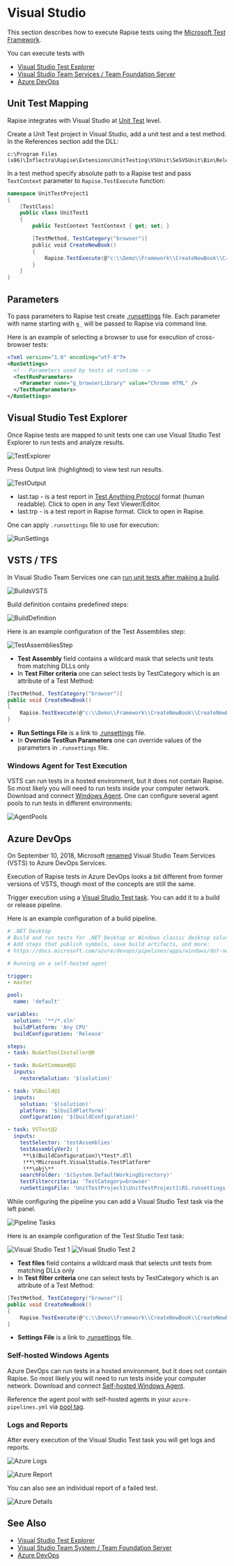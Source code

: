 # Visual Studio

This section describes how to execute Rapise tests using the [Microsoft Test Framework](https://github.com/microsoft/testfx).

You can execute tests with

- [Visual Studio Test Explorer](https://docs.microsoft.com/en-us/visualstudio/test/getting-started-with-unit-testing)
- [Visual Studio Team Services / Team Foundation Server](https://en.wikipedia.org/wiki/Team_Foundation_Server)
- [Azure DevOps](https://azure.microsoft.com/en-us/services/devops/)

## Unit Test Mapping

Rapise integrates with Visual Studio at [Unit Test](https://www.visualstudio.com/en-us/docs/test/developer-testing/getting-started/getting-started-with-developer-testing) level.

Create a Unit Test project in Visual Studio, add a unit test and a test method. In the References section add the DLL:

    c:\Program Files (x86)\Inflectra\Rapise\Extensions\UnitTesting\VSUnit\SeSVSUnit\Bin\Release\SeSVSUnit.dll

In a test method specify absolute path to a Rapise test and pass `TextContext` parameter to `Rapise.TestExecute` function:

```C#
namespace UnitTestProject1
{
    [TestClass] 
    public class UnitTest1
    {
        public TestContext TestContext { get; set; }

        [TestMethod, TestCategory("browser")]
        public void CreateNewBook()
        {
            Rapise.TestExecute(@"c:\\Demo\\Framework\\CreateNewBook\\CreateNewBook.sstest", TestContext);
        }
    }
}
```

## Parameters

To pass parameters to Rapise test create [.runsettings](https://msdn.microsoft.com/en-us/library/jj635153.aspx) file. Each parameter with name starting with `g_` will be passed to Rapise via command line.

Here is an example of selecting a browser to use for execution of cross-browser tests:

```xml
<?xml version="1.0" encoding="utf-8"?>
<RunSettings>
  <!-- Parameters used by tests at runtime -->
  <TestRunParameters>
    <Parameter name="g_browserLibrary" value="Chrome HTML" />
  </TestRunParameters>
</RunSettings>
```

## Visual Studio Test Explorer

Once Rapise tests are mapped to unit tests one can use Visual Studio Test Explorer to run tests and analyze results.

![TestExplorer](./img/visual_studio1.png)

Press Output link (highlighted) to view test run results.

![TestOutput](./img/visual_studio2.png)

- last.tap - is a test report in [Test Anything Protocol](https://testanything.org/) format (human readable). Click to open in any Text Viewer/Editor.
- last.trp - is a test report in Rapise format. Click to open in Rapise.

One can apply `.runsettings` file to use for execution:

![RunSettings](./img/visual_studio3.png)

## VSTS / TFS

In Visual Studio Team Services one can [run unit tests after making a build](https://www.visualstudio.com/en-us/docs/test/continuous-testing/test-build).

![BuildsVSTS](./img/visual_studio4.png)

Build definition contains predefined steps:

![BuildDefinition](./img/visual_studio5.png)

Here is an example configuration of the Test Assemblies step:

![TestAssembliesStep](./img/visual_studio6.png)

- **Test Assembly** field contains a wildcard mask that selects unit tests from matching DLLs only
- In **Test Filter criteria** one can select tests by TestCategory which is an attribute of a Test Method:

```C#
[TestMethod, TestCategory("browser")]
public void CreateNewBook() 
{
    Rapise.TestExecute(@"c:\\Demo\\Framework\\CreateNewBook\\CreateNewBook.sstest", TestContext); 
}
```

- **Run Settings File** is a link to [.runsettings](https://msdn.microsoft.com/en-us/library/jj635153.aspx) file.
- In **Override TestRun Parameters** one can override values of the parameters in `.runsettings` file.

### Windows Agent for Test Execution

VSTS can run tests in a hosted environment, but it does not contain Rapise. So most likely you will need to run tests inside your computer network. Download and connect [Windows Agent](https://www.visualstudio.com/en-us/docs/build/admin/agents/v2-windows).
One can configure several agent pools to run tests in different environments:

![AgentPools](./img/visual_studio7.png)

## Azure DevOps

On September 10, 2018, Microsoft [renamed](https://docs.microsoft.com/en-us/azure/devops/user-guide/what-is-azure-devops) Visual Studio Team Services (VSTS) to Azure DevOps Services.

Execution of Rapise tests in Azure DevOps looks a bit different from former versions of VSTS, though most of the concepts are still the same.

Trigger execution using a [Visual Studio Test task](https://docs.microsoft.com/en-us/azure/devops/pipelines/tasks/test/vstest?view=azure-devops). You can add it to a build or release pipeline.

Here is an example configuration of a build pipeline.

```yaml
# .NET Desktop
# Build and run tests for .NET Desktop or Windows classic desktop solutions.
# Add steps that publish symbols, save build artifacts, and more:
# https://docs.microsoft.com/azure/devops/pipelines/apps/windows/dot-net

# Running on a self-hosted agent

trigger:
- master

pool:
  name: 'default'

variables:
  solution: '**/*.sln'
  buildPlatform: 'Any CPU'
  buildConfiguration: 'Release'

steps:
- task: NuGetToolInstaller@0

- task: NuGetCommand@2
  inputs:
    restoreSolution: '$(solution)'

- task: VSBuild@1
  inputs:
    solution: '$(solution)'
    platform: '$(buildPlatform)'
    configuration: '$(buildConfiguration)'

- task: VSTest@2
  inputs:
    testSelector: 'testAssemblies'
    testAssemblyVer2: |
     **\$(BuildConfiguration)\*test*.dll
     !**\*Microsoft.VisualStudio.TestPlatform*
     !**\obj\**
    searchFolder: '$(System.DefaultWorkingDirectory)'
    testFiltercriteria: 'TestCategory=browser'
    runSettingsFile: 'UnitTestProject1\UnitTestProject1\RS.runsettings'
```

While configuring the pipeline you can add a Visual Studio Test task via the left panel.

![Pipeline Tasks](./img/azure_devops_pipeline_tasks.png)

Here is an example configuration of the Test Studio Test task:

![Visual Studio Test 1](./img/visualstudio_test_task1.png)
![Visual Studio Test 2](./img/visualstudio_test_task2.png)

- **Test files** field contains a wildcard mask that selects unit tests from matching DLLs only
- In **Test filter criteria** one can select tests by TestCategory which is an attribute of a Test Method:

```C#
[TestMethod, TestCategory("browser")]
public void CreateNewBook() 
{
    Rapise.TestExecute(@"c:\\Demo\\Framework\\CreateNewBook\\CreateNewBook.sstest", TestContext); 
}
```

- **Settings File** is a link to [.runsettings](https://msdn.microsoft.com/en-us/library/jj635153.aspx) file.

### Self-hosted Windows Agents

Azure DevOps can run tests in a hosted environment, but it does not contain Rapise. So most likely you will need to run tests inside your computer network. Download and connect [Self-hosted Windows Agent](https://docs.microsoft.com/en-us/azure/devops/pipelines/agents/v2-windows).

Reference the agent pool with self-hosted agents in your `azure-pipelines.yml` via [pool tag](https://docs.microsoft.com/en-us/azure/devops/pipelines/yaml-schema?view=azure-devops&tabs=schema#pool).

### Logs and Reports

After every execution of the Visual Studio Test task you will get logs and reports.

![Azure Logs](./img/azure_exec_log.png)

![Azure Report](./img/azure_execution_summary.png)

You can also see an individual report of a failed test.

![Azure Details](./img/azure_execution_detail.png)

## See Also

- [Visual Studio Test Explorer](https://docs.microsoft.com/en-us/visualstudio/test/getting-started-with-unit-testing)
- [Visual Studio Team System / Team Foundation Server](https://en.wikipedia.org/wiki/Team_Foundation_Server)
- [Azure DevOps](https://azure.microsoft.com/en-us/services/devops/)
